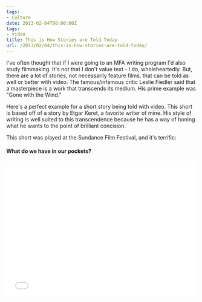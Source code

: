 ```yaml
---
tags:
- Culture
date: 2013-02-04T00:00:00Z
tags:
- video
title: This is How Stories are Told Today
url: /2013/02/04/this-is-how-stories-are-told-today/
---
```


I've often thought that if I were going to an MFA writing program I'd also study filmmaking. It's not that I don't value text - I do, wholeheartedly. But, there are a lot of stories, not necessarily feature films, that can be told as well or better with video. The famous/infamous critic Leslie Fiedler said that a masterpiece is a work that transcends its medium. His prime example was "Gone with the Wind."

Here's a perfect example for a short story being told with video. This short is based off of a story by Etgar Keret, a favorite writer of mine. His style of writing is well suited to this transcendence because he has a way of honing what he wants to the point of brilliant concision.

This short was played at the Sundance Film Festival, and it's terrific:

#### What do we have in our pockets?

<iframe width="640" height="360" style="max-width:100%;" src="//www.youtube.com/embed/6qrwwM1Hgwk?rel=0" frameborder="0" allowfullscreen></iframe>
